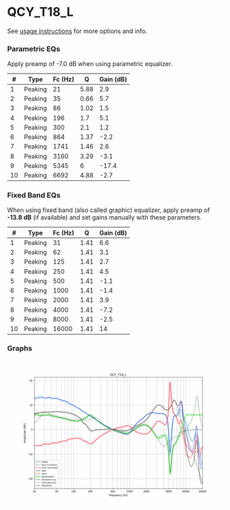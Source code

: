 # QCY_T18_L
See [usage instructions](https://github.com/jaakkopasanen/AutoEq#usage) for more options and info.

### Parametric EQs
Apply preamp of -7.0 dB when using parametric equalizer.

|   # | Type    |   Fc (Hz) |    Q |   Gain (dB) |
|-----|---------|-----------|------|-------------|
|   1 | Peaking |        21 | 5.88 |         2.9 |
|   2 | Peaking |        35 | 0.66 |         5.7 |
|   3 | Peaking |        86 | 1.02 |         1.5 |
|   4 | Peaking |       196 | 1.7  |         5.1 |
|   5 | Peaking |       300 | 2.1  |         1.2 |
|   6 | Peaking |       864 | 1.37 |        -2.2 |
|   7 | Peaking |      1741 | 1.46 |         2.6 |
|   8 | Peaking |      3160 | 3.29 |        -3.1 |
|   9 | Peaking |      5345 | 6    |       -17.4 |
|  10 | Peaking |      6692 | 4.88 |        -2.7 |

### Fixed Band EQs
When using fixed band (also called graphic) equalizer, apply preamp of **-13.8 dB** (if available) and set gains manually with these parameters.

|   # | Type    |   Fc (Hz) |    Q |   Gain (dB) |
|-----|---------|-----------|------|-------------|
|   1 | Peaking |        31 | 1.41 |         6.6 |
|   2 | Peaking |        62 | 1.41 |         3.1 |
|   3 | Peaking |       125 | 1.41 |         2.7 |
|   4 | Peaking |       250 | 1.41 |         4.5 |
|   5 | Peaking |       500 | 1.41 |        -1.1 |
|   6 | Peaking |      1000 | 1.41 |        -1.4 |
|   7 | Peaking |      2000 | 1.41 |         3.9 |
|   8 | Peaking |      4000 | 1.41 |        -7.2 |
|   9 | Peaking |      8000 | 1.41 |        -2.5 |
|  10 | Peaking |     16000 | 1.41 |        14   |

### Graphs
![](./QCY_T18_L.png)
